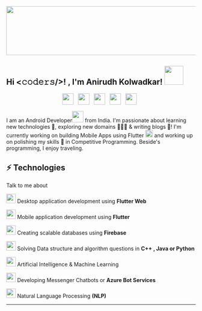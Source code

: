 <img src="https://user-images.githubusercontent.com/46351318/87812385-b4eb2d00-c87d-11ea-902c-55900a12cadd.png" height="130" width="900">

<h2> Hi <𝚌𝚘𝚍𝚎𝚛𝚜/>! , I'm Anirudh Kolwadkar! <img src="https://media.giphy.com/media/fYSnHlufseco8Fh93Z/giphy.gif" width="50"></h2>
<p align='center'>
<a href="https://twitter.com/AnirudhKolwadk1"><img height="30" src="https://github.com/WaylonWalker/WaylonWalker/blob/main/icon/twitter.png?raw=true"></a>&nbsp;&nbsp;
<a href="https://www.linkedin.com/in/anirudh-kolwadkar"><img height="30" src="https://github.com/WaylonWalker/WaylonWalker/blob/main/icon/linkedin.png?raw=true"></a>&nbsp;&nbsp;
<a href="https://medium.com/@anirudh_46159"><img height="30" src="https://miro.medium.com/max/390/1*emiGsBgJu2KHWyjluhKXQw.png"></a>&nbsp;&nbsp;
<a href="https://github.com/Anirudhk07"><img height="30" src="https://image.flaticon.com/icons/png/512/25/25231.png"></a>&nbsp;&nbsp;
<a href="anirudhkolwadkar07@gmail.com"><img height="30" src="https://cdn.worldvectorlogo.com/logos/gmail-icon.svg"></a>&nbsp;&nbsp;
</p>

I am an Android Developer<img src = "https://user-images.githubusercontent.com/46351318/87815442-3db89780-c883-11ea-8839-8ad65a2a4c3e.png" height="30"> from India. I'm  passionate about learning new technologies 🚀, exploring new domains 🙍🏽‍♂️ & writing blogs 📝! I'm currently working on building Mobile Apps using Flutter <img src = "https://encrypted-tbn0.gstatic.com/images?q=tbn%3AANd9GcRuAVTEn-b4Rx4BcW45xV4zH9cX7SLIt1A1u3SrSqKDkMhLzSY3Jid170hvcFQm6FtejfbJGpOuKbihYxiwAYIt2Yb4nqvH&usqp=CAU" height="20"> and working up on polishing my skills 🌱 in Competitive Programming. Beside's programming, I enjoy traveling.

## ⚡ Technologies

Talk to me about

<img src = "https://media.tenor.com/images/cbae2dfd31aa5ec2fcb7f46b65e1550f/tenor.gif" height="25"> Desktop application development using **Flutter Web**

<img src = "https://media.tenor.com/images/cbae2dfd31aa5ec2fcb7f46b65e1550f/tenor.gif" height="25"> Mobile application development using **Flutter**

<img src = "https://media.tenor.com/images/cbae2dfd31aa5ec2fcb7f46b65e1550f/tenor.gif" height="25"> Creating scalable databases using **Firebase**

<img src = "https://media.tenor.com/images/cbae2dfd31aa5ec2fcb7f46b65e1550f/tenor.gif" height="25"> Solving Data structure and algorithm questions in **C++ , Java or Python**

<img src = "https://media.tenor.com/images/cbae2dfd31aa5ec2fcb7f46b65e1550f/tenor.gif" height="25"> Artificial Intelligence & Machine Learning  

<img src = "https://media.tenor.com/images/cbae2dfd31aa5ec2fcb7f46b65e1550f/tenor.gif" height="25"> Developing Messenger Chatbots or **Azure Bot Services**

<img src = "https://media.tenor.com/images/cbae2dfd31aa5ec2fcb7f46b65e1550f/tenor.gif" height="25"> Natural Language Processing **(NLP)**


---
<!--
**Anirudhk07/Anirudhk07** is a ✨ _special_ ✨ repository because its `README.md` (this file) appears on your GitHub profile.

Here are some ideas to get you started:

- 🔭 I’m currently working on ...
- 🌱 I’m currently learning ...
- 👯 I’m looking to collaborate on ...
- 🤔 I’m looking for help with ...
- 💬 Ask me about ...
- 📫 How to reach me: ...
- 😄 Pronouns: ...
- ⚡ Fun fact: ...
-->
